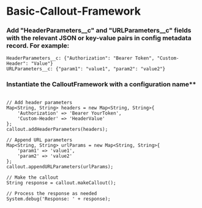 # Basic-Callout-Framework

### Add "HeaderParameters__c" and "URLParameters__c" fields with the relevant JSON or key-value pairs in config metadata record. For example:

```
HeaderParameters__c: {"Authorization": "Bearer Token", "Custom-Header": "Value"}
URLParameters__c: {"param1": "value1", "param2": "value2"}
```



### Instantiate the CalloutFramework with a configuration name**
```CalloutFramework callout = new CalloutFramework('Example_Config');

// Add header parameters
Map<String, String> headers = new Map<String, String>{
    'Authorization' => 'Bearer YourToken',
    'Custom-Header' => 'HeaderValue'
};
callout.addHeaderParameters(headers);

// Append URL parameters
Map<String, String> urlParams = new Map<String, String>{
    'param1' => 'value1',
    'param2' => 'value2'
};
callout.appendURLParameters(urlParams);

// Make the callout
String response = callout.makeCallout();

// Process the response as needed
System.debug('Response: ' + response);
```
